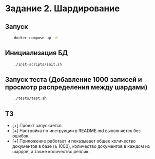 # Задание 2. Шардирование

##  Запуск
```bash
    docker-compose up -d
```

## Инициализация БД
```bash
    ./init-scripts/init.sh
```

## Запуск теста (Добавление 1000 записей и просмотр распределения между шардами)
```bash
    ./tests/test.sh
```

## ТЗ
- [+] Проект запускается.
- [+] Настройка по инструкции в README.md выполняется без ошибок.
- [+] Приложение работает и показывает общее количество документов в базе (≥ 1000), количество документов в каждом из шардов, а также количество реплик.